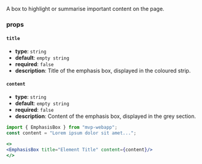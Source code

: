 A box to highlight or summarise important content on the page.

### props
#### **`title`**
- **type**: `string` 
- **default**: `empty string`
- **required**: `false`
- **description**: Title of the emphasis box, displayed in the coloured strip.

#### **`content`**
- **type**: `string` 
- **default**: `empty string`
- **required**: `false`
- **description**: Content of the emphasis box, displayed in the grey section.




```jsx
import { EmphasisBox } from "mvp-webapp";
const content = "Lorem ipsum dolor sit amet...";

<>
<EmphasisBox title="Element Title" content={content}/>
</>
```
